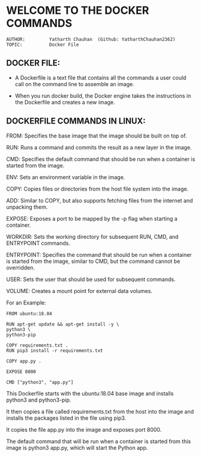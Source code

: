 # **WELCOME TO THE DOCKER COMMANDS**

    AUTHOR:         Yatharth Chauhan  (Github: YatharthChauhan2362)
    TOPIC:          Docker File

## DOCKER FILE:

- A Dockerfile is a text file that contains all the commands a user could call on the command line to assemble an image.

- When you run docker build, the Docker engine takes the instructions in the Dockerfile and creates a new image.

## DOCKERFILE COMMANDS IN LINUX:

FROM: Specifies the base image that the image should be built on top of.

RUN: Runs a command and commits the result as a new layer in the image.

CMD: Specifies the default command that should be run when a container is started from the image.

ENV: Sets an environment variable in the image.

COPY: Copies files or directories from the host file system into the image.

ADD: Similar to COPY, but also supports fetching files from the internet and unpacking them.

EXPOSE: Exposes a port to be mapped by the -p flag when starting a container.

WORKDIR: Sets the working directory for subsequent RUN, CMD, and ENTRYPOINT commands.

ENTRYPOINT: Specifies the command that should be run when a container is started from the image, similar to CMD, but the command cannot be overridden.

USER: Sets the user that should be used for subsequent commands.

VOLUME: Creates a mount point for external data volumes.

For an Example:

    FROM ubuntu:18.04

    RUN apt-get update && apt-get install -y \
    python3 \
    python3-pip

    COPY requirements.txt .
    RUN pip3 install -r requirements.txt

    COPY app.py .

    EXPOSE 8000

    CMD ["python3", "app.py"]

This Dockerfile starts with the ubuntu:18.04 base image and installs python3 and python3-pip.

It then copies a file called requirements.txt from the host into the image and installs the packages listed in the file using pip3.

It copies the file app.py into the image and exposes port 8000.

The default command that will be run when a container is started from this image is python3 app.py, which will start the Python app.
